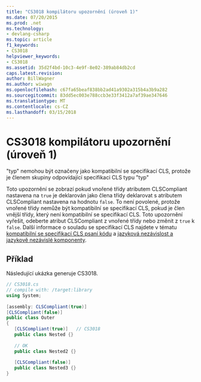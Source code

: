 ```yaml
---
title: "CS3018 kompilátoru upozornění (úroveň 1)"
ms.date: 07/20/2015
ms.prod: .net
ms.technology:
- devlang-csharp
ms.topic: article
f1_keywords:
- CS3018
helpviewer_keywords:
- CS3018
ms.assetid: 35d2f4bd-10c3-4e9f-8e02-389ab84db2cd
caps.latest.revision: 
author: BillWagner
ms.author: wiwagn
ms.openlocfilehash: c67fa65beaf838bb2ad41a9302a315b4a3b9a282
ms.sourcegitcommit: 83dd5ec003e788ccb3e33f3412a7af39ae347646
ms.translationtype: MT
ms.contentlocale: cs-CZ
ms.lasthandoff: 03/15/2018
---
```

# <a name="compiler-warning-level-1-cs3018"></a>CS3018 kompilátoru upozornění (úroveň 1)
"typ" nemohou být označeny jako kompatibilní se specifikací CLS, protože je členem skupiny odpovídající specifikaci CLS typu "typ"  
  
 Toto upozornění se zobrazí pokud vnořené třídy atributem CLSCompliant nastavena na `true` je deklarován jako člena třídy deklarovat s atributem CLSCompliant nastavena na hodnotu `false`. To není povolené, protože vnořené třídy nemůže být kompatibilní se specifikací CLS, pokud je člen vnější třídy, který není kompatibilní se specifikací CLS. Toto upozornění vyřešit, odeberte atribut CLSCompliant z vnořené třídy nebo změnit z `true` k `false`. Další informace o souladu se specifikací CLS najdete v tématu [kompatibilní se specifikací CLS psaní kódu](http://msdn.microsoft.com/library/4c705105-69a2-4e5e-b24e-0633bc32c7f3) a [jazyková nezávislost a jazykově nezávislé komponenty](../../../docs/standard/language-independence-and-language-independent-components.md).  
  
## <a name="example"></a>Příklad  
 Následující ukázka generuje CS3018.  
  
```csharp  
// CS3018.cs  
// compile with: /target:library  
using System;  
  
[assembly: CLSCompliant(true)]  
[CLSCompliant(false)]  
public class Outer  
{  
   [CLSCompliant(true)]   // CS3018  
   public class Nested {}  
  
   // OK  
   public class Nested2 {}  
  
   [CLSCompliant(false)]  
   public class Nested3 {}  
}  
```

